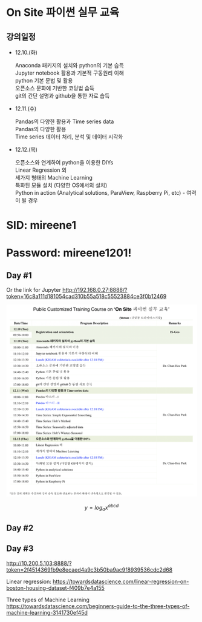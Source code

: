# On Site 파이썬 실무 교육

## 강의일정

- 12.10.(화)
  
  Anaconda 패키지의 설치와 python의 기본 습득  
  Jupyter notebook 활용과 기본적 구동원리 이해  
  python 기본 문법 및 활용  
  오픈소스 문화에 기반한 코딩법 습득  
  git의 간단 설명과 github을 통한 자료 습득

- 12.11.(수)
  
  Pandas의 다양한 활용과 Time series data  
  Pandas의 다양한 활용  
  Time series 데이터 처리, 분석 및 데이터 시각화

- 12.12.(목)
  
  오픈소스와 연계하여 python을 이용한 DIYs  
  Linear Regression 외  
  세가지 형태의 Machine Learning  
  특화된 모듈 설치 (다양한 OS에서의 설치)  
  Python in action (Analytical solutions, ParaView, Raspberry Pi, etc) - 여력이 될 경우
  
  
# SID: mireene1
# Password: mireene1201!

## Day #1


Or the link for Jupyter
http://192.168.0.27:8888/?token=16c8a111d181054cad310b55a518c55523884ce3f0b12469

![Here's an example of the figure.](TimeTable.png)

$$y=log_a x^{abcd}$$

## Day #2

## Day #3
http://10.200.5.103:8888/?token=2f4514369fb9e8ecaed4a9c3b50ba9ac9f8939536cdc2d68

Linear regression:
https://towardsdatascience.com/linear-regression-on-boston-housing-dataset-f409b7e4a155

Three types of Machine Learning
https://towardsdatascience.com/beginners-guide-to-the-three-types-of-machine-learning-3141730ef45d